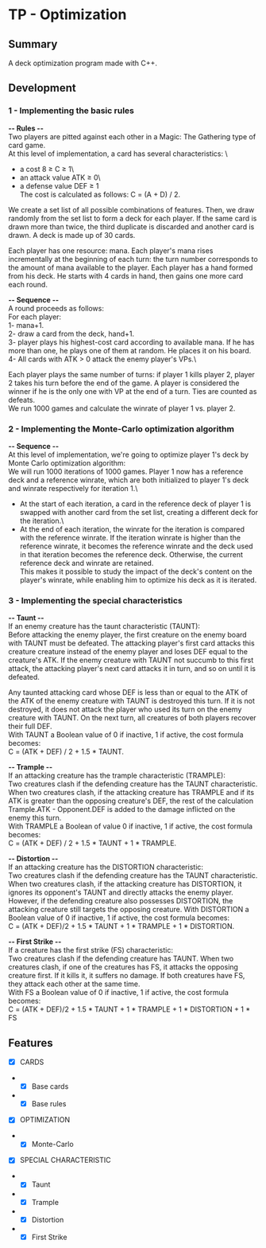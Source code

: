 # TP - Optimization
## Summary

A deck optimization program made with C++.

## Development
### 1 - Implementing the basic rules
**-- Rules --**\
Two players are pitted against each other in a Magic: The Gathering type of card game.\
At this level of implementation, a card has several characteristics: \
- a cost 8 ≥ C ≥ 1\
- an attack value ATK ≥ 0\
- a defense value DEF ≥ 1\
The cost is calculated as follows: C = (A + D) / 2.

We create a set list of all possible combinations of features. Then, we draw randomly from the set list to form a deck for each player. If the same card is drawn more than twice, the third duplicate is discarded and another card is drawn. A deck is made up of 30 cards.

Each player has one resource: mana. Each player's mana rises incrementally at the beginning of each turn: the turn number corresponds to the amount of mana available to the player.
Each player has a hand formed from his deck. He starts with 4 cards in hand, then gains one more card each round.

**-- Sequence --**\
A round proceeds as follows:\
For each player:\
1- mana+1.\
2- draw a card from the deck, hand+1.\
3- player plays his highest-cost card according to available mana.
If he has more than one, he plays one of them at random. He places it on his board.\
4- All cards with ATK > 0 attack the enemy player's VPs.\

Each player plays the same number of turns: if player 1 kills player 2, player 2 takes his turn before the end of the game. 
A player is considered the winner if he is the only one with VP at the end of a turn. Ties are counted as defeats.\
We run 1000 games and calculate the winrate of player 1 vs. player 2.

### 2 - Implementing the Monte-Carlo optimization algorithm
**-- Sequence --**\
At this level of implementation, we're going to optimize player 1's deck by Monte Carlo optimization algorithm:\
We will run 1000 iterations of 1000 games. Player 1 now has a reference deck and a reference winrate, which are both initialized to player 1's deck and winrate respectively for iteration 1.\
- At the start of each iteration, a card in the reference deck of player 1 is swapped with another card from the set list, creating a different deck for the iteration.\
- At the end of each iteration, the winrate for the iteration is compared with the reference winrate. If the iteration winrate is higher than the reference winrate, it becomes the reference winrate and the deck used in that iteration becomes the reference deck. Otherwise, the current reference deck and winrate are retained.\
This makes it possible to study the impact of the deck's content on the player's winrate, while enabling him to optimize his deck as it is iterated.

### 3 - Implementing the special characteristics
**-- Taunt --**\
If an enemy creature has the taunt characteristic (TAUNT):\
Before attacking the enemy player, the first creature on the enemy board with TAUNT must be defeated. The attacking player's first card attacks this creature creature instead of the enemy player and loses DEF equal to the creature's ATK.
If the enemy creature with TAUNT not succumb to this first attack, the attacking player's next card attacks it in turn, and so on until it is defeated.

Any taunted attacking card whose DEF is less than or equal to the ATK of the ATK of the enemy creature with TAUNT is destroyed this turn. If it is not destroyed, it does not attack the player who used its turn on the enemy creature with TAUNT.
On the next turn, all creatures of both players recover their full DEF.\
With TAUNT a Boolean value of 0 if inactive, 1 if active, the cost formula becomes:\
C = (ATK + DEF) / 2 + 1.5 * TAUNT.

**-- Trample --**\
If an attacking creature has the trample characteristic (TRAMPLE):\
Two creatures clash if the defending creature has the TAUNT characteristic.
When two creatures clash, if the attacking creature has TRAMPLE and if its ATK is greater than the opposing creature's DEF, the rest of the calculation Trample.ATK - Opponent.DEF is added to the damage inflicted on the enemy this turn.\
With TRAMPLE a Boolean of value 0 if inactive, 1 if active, the cost formula
becomes:\
C = (ATK + DEF) / 2 + 1.5 * TAUNT + 1 * TRAMPLE.

**-- Distortion --**\
If an attacking creature has the DISTORTION characteristic:\
Two creatures clash if the defending creature has the TAUNT characteristic.
When two creatures clash, if the attacking creature has DISTORTION, it ignores its opponent's TAUNT and directly attacks the enemy player.
However, if the defending creature also possesses DISTORTION, the attacking creature still targets the opposing creature.
With DISTORTION a Boolean value of 0 if inactive, 1 if active, the cost formula becomes:\
C = (ATK + DEF)/2 + 1.5 * TAUNT + 1 * TRAMPLE + 1 * DISTORTION.

**-- First Strike --**\
If a creature has the first strike (FS) characteristic:\
Two creatures clash if the defending creature has TAUNT. When two creatures clash, if one of the creatures has FS, it attacks the opposing creature first. If it kills it, it suffers no damage. If both creatures have FS, they attack each other at the same time.\
With FS a Boolean value of 0 if inactive, 1 if active, the cost formula becomes:\
C = (ATK + DEF)/2 + 1.5 * TAUNT + 1 * TRAMPLE + 1 * DISTORTION + 1 * FS

## Features  

- [x] CARDS
- - [x] Base cards
- - [x] Base rules 

- [x] OPTIMIZATION
- - [x] Monte-Carlo
      
- [x] SPECIAL CHARACTERISTIC
- -  [x] Taunt
- -  [x] Trample
- -  [x] Distortion
- -  [x] First Strike

